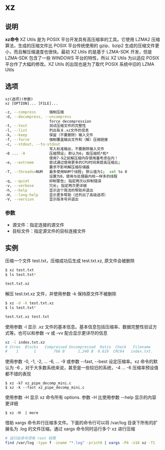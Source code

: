 # **xz**

## 说明

**xz命令** XZ Utils 是为 POSIX 平台开发具有高压缩率的工具。它使用 LZMA2 压缩算法，生成的压缩文件比 POSIX 平台传统使用的 gzip、bzip2 生成的压缩文件更小，而且解压缩速度也很快。最初 XZ Utils 的是基于 LZMA-SDK 开发，但是 LZMA-SDK 包含了一些 WINDOWS 平台的特性，所以 XZ Utils 为以适应 POSIX 平台作了大幅的修改。XZ Utils 的出现也是为了取代 POSIX 系统中旧的 LZMA Utils

## 选项

```info
xz(选项)(参数)
xz [OPTION]... [FILE]...
```

  

```bash
-z, --compress      强制压缩
-d, --decompress, --uncompress
                    force decompression
-t, --test          测试压缩文件的完整性
-l, --list          列出有关.xz文件的信息
-k, --keep          保留（不要删除）输入文件
-f, --force         强制覆盖输出文件和（解）压缩链接
-c, --stdout, --to-stdout
                    写入标准输出，不要删除输入文件
-0 ... -9           压缩预设; 默认为6; 取压缩机*和*
                    使用7-9之前解压缩内存使用量考虑在内！
-e, --extreme       尝试通过使用更多的CPU时间来提高压缩比;
                    要求不影响解压缩存储器
-T, --threads=NUM   最多使用NUM个线程; 默认值为1;  set to 0
                    设置为0，使用与处理器内核一样多的线程
-q, --quiet         抑制警告; 指定两次以抑制错误
-v, --verbose       冗长; 指定两次更详细
-h, --help          显示这个简洁的帮助并退出
-H, --long-help     显示更多帮助（还列出了高级选项）
-V, --version       显示版本号并退出
```

### 参数  

*   源文件：指定连接的源文件
*   目标文件：指定源文件的目标连接文件

## 实例

压缩一个文件 test.txt，压缩成功后生成 test.txt.xz, 原文件会被删除

```bash
$ xz test.txt 
$ ls test.txt* 

test.txt.xz 
```

解压 test.txt.xz 文件，并使用参数 -k 保持原文件不被删除

```bash
$ xz -d -k test.txt.xz 
$ ls test.txt* 

test.txt.xz test.txt 
```

使用参数 -l 显示 .xz 文件的基本信息。基本信息包括压缩率、数据完整性验证方式等。也可以和参数 -v 或 -vv 配合显示更详尽的信息

```bash
xz -l index.txt.xz 
# Strms  Blocks   Compressed Uncompressed  Ratio  Check   Filename 
#    1       1        768 B      1,240 B  0.619  CRC64   index.txt.
```

使用参数 -0, -1, -2, … -6, … -9 或参数 --fast, --best 设定压缩率。xz 命令的默认为 -6 ，对于大多数系统来说，甚至是一些较旧的系统，-4 … -6 压缩率预设值都不错的表现

```
$ xz -k7 xz_pipe_decomp_mini.c 
$ xz -k --fast xz_pipe_decomp_mini.c 
```

使用参数 -H 显示 xz 命令所有 options. 参数 -H 比使用参数 --help 显示的内容更详细

```
$ xz -H  | more 
```

借助 xargs 命令并行压缩多文件。下面的命令行可以将 /var/log 目录下所有的扩展名为 .log 的文件压缩。通过 xargs 命令同时运行多个 xz 进行压缩

```bash
# 运行此命令须有 root 权限
find /var/log -type f -iname "*.log" -print0 | xargs -P4 -n16 xz -T1 
```
